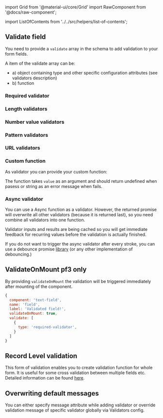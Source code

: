 import Grid from '@material-ui/core/Grid'
import RawComponent from '@docs/raw-component';

import ListOfContents from '../../src/helpers/list-of-contents';

<Grid container item>
<Grid item xs={12} md={10}>

## Validate field

You need to provide a `validate` array in the schema to add validation to your form fields.

A item of the validate array can be:
* a) object containing type and other specific configuration attributes (see validators description)
* b) function

### Required validator

<RawComponent source="validators/required-validator" />

### Length validators

<RawComponent source="validators/length-validators" />

### Number value validators

<RawComponent source="validators/number-validator" />

### Pattern validators

<RawComponent source="validators/pattern-validator" />

### URL validators

<RawComponent source="validators/url-validator" />

### Custom function

As validator you can provide your custom function:

<RawComponent source="validators/custom-function" />

The function takes `value` as an argument and should return undefined when pasess or string as an error message when fails.

### Async validator

You can use a Async function as a validator. However, the returned promise will overwrite all other validators
(because it is returned last),
so you need combine all validators into one function.

<RawComponent source="validators/async-validator" />


Validator inputs and results are being cached so you will get immediate feedback for recurring values before the validation is actually finished.

If you do not want to trigger the async validator after every stroke, you can use a debounce promise [library](https://github.com/slorber/awesome-debounce-promise)
(or any other implementation of debouncing.)

## ValidateOnMount pf3 only

By providing `validateOnMount` the validation will be triggered immediately after mounting of the component.

```jsx
{
  component: 'text-field',
  name: 'field',
  label: 'Validated field!',
  validateOnMount: true,
  validate: [
    {
      type: 'required-validator',
    }
  ]
}
```

## Record Level validation

This form of validation enables you to create validation function for whole form. It is useful for some cross validation between multiple fields etc.
Detailed information can be found [here](https://final-form.org/docs/react-final-form/examples/record-level-validation).

<RawComponent source="validators/record-level-validation" />

## Overwriting default messages

You can either specify message attribute while adding validator or override validation message of specific validator globally via Validators config.

<RawComponent source="validators/global-message" />

</Grid>
<Grid item xs={false} md={2}>
  <ListOfContents file="renderer/validators" />
</Grid>
</Grid>